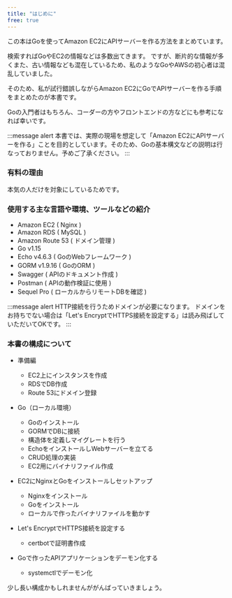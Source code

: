 ```yaml
---
title: "はじめに"
free: true
---
```


この本はGoを使ってAmazon EC2にAPIサーバーを作る方法をまとめています。

検索すればGoやEC2の情報などは多数出てきます。
ですが、断片的な情報が多くまた、古い情報なども混在しているため、私のようなGoやAWSの初心者は混乱していました。

そのため、私が試行錯誤しながらAmazon EC2にGoでAPIサーバーを作る手順をまとめたのが本書です。

Goの入門者はもちろん、コーダーの方やフロントエンドの方などにも参考になれば幸いです。

:::message alert
本書では、実際の現場を想定して「Amazon EC2にAPIサーバーを作る」ことを目的としています。そのため、Goの基本構文などの説明は行なっておりません。予めご了承ください。
:::

### 有料の理由
本気の人だけを対象にしているためです。

### 使用する主な言語や環境、ツールなどの紹介
- Amazon EC2 ( Nginx )
- Amazon RDS ( MySQL )
- Amazon Route 53 ( ドメイン管理 )
- Go v1.15
- Echo v4.6.3 ( GoのWebフレームワーク )
- GORM v1.9.16 ( GoのORM )
- Swagger ( APIのドキュメント作成 )
- Postman ( APIの動作検証に使用 )
- Sequel Pro ( ローカルからリモートDBを確認 )

:::message alert
HTTP接続を行うためドメインが必要になります。
ドメインをお持ちでない場合は「Let's EncryptでHTTPS接続を設定する」は読み飛ばしていただいてOKです。
:::

### 本書の構成について
- 準備編
  - EC2上にインスタンスを作成
  - RDSでDB作成
  - Route 53にドメイン登録

- Go（ローカル環境）
  - Goのインストール
  - GORMでDBに接続
  - 構造体を定義しマイグレートを行う
  - EchoをインストールしWebサーバーを立てる
  - CRUD処理の実装
  - EC2用にバイナリファイル作成

- EC2にNginxとGoをインストールしセットアップ
  - Nginxをインストール
  - Goをインストール
  - ローカルで作ったバイナリファイルを動かす

- Let's EncryptでHTTPS接続を設定する
  - certbotで証明書作成

- Goで作ったAPIアプリケーションをデーモン化する
  - systemctlでデーモン化

少し長い構成かもしれませんががんばっていきましょう。

